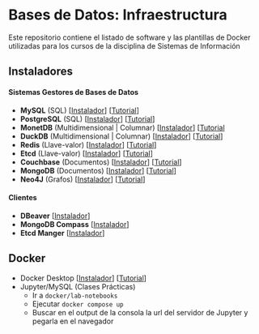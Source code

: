 # Bases de Datos: Infraestructura

Este repositorio contiene el listado de software y las plantillas de Docker utilizadas para los cursos de la disciplina de Sistemas de Información

## Instaladores

#### Sistemas Gestores de Bases de Datos

- **MySQL** (SQL) [[Instalador](https://dev.mysql.com/downloads/installer/)] [[Tutorial](https://www.youtube.com/watch?v=u96rVINbAUI)]
- **PostgreSQL** (SQL) [[Instalador](https://www.postgresql.org/download/)] [[Tutorial](https://www.youtube.com/watch?v=uN0AfifH1TA&t=40s)]
- **MonetDB** (Multidimensional | Columnar) [[Instalador](https://www.monetdb.org/easy-setup/)] [[Tutorial](https://www.youtube.com/watch?v=G9vqMxhRr04&list=PLAATrwEHac5jMc-5FU_bkPn8RUBOKCoQp)
- **DuckDB** (Multidimensional | Columnar) [[Instalador](https://duckdb.org/docs/installation/?version=stable&environment=cli&platform=win&download_method=package_manager&architecture=x86_64)] [[Tutorial](https://www.youtube.com/watch?v=ZX5FdqzGT1E&t=19s)]
- **Redis** (Llave-valor) [[Instalador](https://redis.io/docs/latest/operate/oss_and_stack/install/install-stack/binaries/)] [[Tutorial](https://redis.io/docs/latest/operate/oss_and_stack/install/install-stack/)] 
- **Etcd** (Llave-valor) [[Instalador](https://github.com/etcd-io/etcd/releases/)] [[Tutorial](https://github.com/etcd-io/etcd/releases/)] 
- **Couchbase** (Documentos) [[Instalador](https://www.couchbase.com/downloads/?family=couchbase-server)] [[Tutorial](https://www.youtube.com/watch?v=ZJP-4jT0Tj8)] 
- **MongoDB** (Documentos) [[Instalador](https://www.mongodb.com/try/download/community)] [[Tutorial](https://www.mongodb.com/docs/manual/installation/)]
- **Neo4J** (Grafos) [[Instalador](https://neo4j.com/deployment-center/)] [[Tutorial](https://www.youtube.com/watch?v=qAFivl3z8jo)]

#### Clientes

- **DBeaver** [[Instalador](https://dbeaver.io/download/)]
- **MongoDB Compass** [[Instalador](https://www.mongodb.com/try/download/compass)]
- **Etcd Manger** [[Instalador](https://etcdmanager.io/)]

## Docker

- Docker Desktop [[Instalador](https://www.docker.com/products/docker-desktop/)] [[Tutorial](https://www.youtube.com/watch?v=ZyBBv1JmnWQ)]
- Jupyter/MySQL (Clases Prácticas)
  - Ir a `docker/lab-notebooks` 
  - Ejecutar `docker compose up`
  - Buscar en el output de la consola la url del servidor de Jupyter y pegarla en el navegador 

